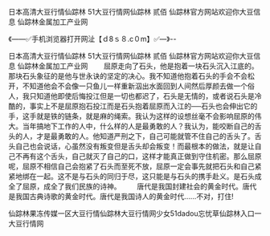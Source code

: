 日本高清大豆行情仙踪林
51大豆行情网仙踪林 贰佰
仙踪林官方网站欢迎你大豆信息
仙踪林金属加工产业网


《——✅手机浏览器打开网沚【ｄ8ｓ８.c０m】✅—》--

日本高清大豆行情仙踪林
51大豆行情网仙踪林 贰佰
仙踪林官方网站欢迎你大豆信息
仙踪林金属加工产业网
　　屈原走向了石头，他是抱着一块石头沉入江底的。那块石头象征的是他与世永诀的坚定的决心。我不知道他抱着石头的手会不会松开，不知道他会不会像一只鱼儿一样重新泅出水面回到人间然后厚颜去做一个俗人，我只知道他即使后悔投江但是一切也都迟了，石头是无情的，或者说石头是冷酷的，事实上不是屈原抱石投江而是石头抱着屈原而入江的──石头也会伸出它的手，这手就是铁的链条，就是麻的绳索。我认为这样的设想丝毫不会影响屈原的伟大。当年搞地下工作的人中，什么样的人是最勇敢的人？我认为，能咬断自己的舌头的人，才是最勇敢的人。他知道严刑之下，自己可能就管不住自己的舌头了。舌头自己也会说话，心虽然没有叛变但是舌头却会叛变！而最根本的做法，就是让自己不再有这个舌头，自己就灭了自己的口，这样才能真正做到守住机密。那么屈原呢，屈原不相信自己会抱紧了石头而至死不放，屈原一定会事先就把石头和自己紧紧地绑在一起。这不是与石头的同归于尽，这只能是与石头的携手赴义。是石头成全了屈原，成全了我们民族的诗神。
　　唐代是我国封建社会的黄金时代。唐代是我国古典诗歌的黄金时代。唐代是我国诗人的黄金时代……不对，打住!





仙踪林果冻传媒一区大豆行情仙踪林大豆行情网少女51dadou忘忧草仙踪林入口一大豆行情网
